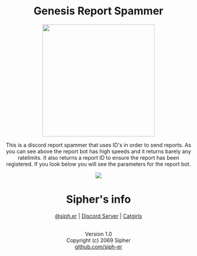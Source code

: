 <h1 align="center">Genesis Report Spammer</h1>
<p align="center"><img src="https://send.thigh.pics/raw/em06D18b9.gif" height=300></p>
<p align="center">
	<h7>This is a discord report spammer that uses ID's in order to send reports. As you can see above the report bot has high speeds and it returns barely any ratelimits. It also returns a report ID to ensure the report has been registered. If you look below you will see the parameters for the report bot.</h7>
</p>
<p align="center"><img src="https://send.thigh.pics/raw/emeFd2D1D.png"></p>
<h1 align="center">Sipher's info</h1>
<p align="center">
<a href="https://instagram.com/siph.er">@siph.er</a>
 | <a href="https://discord.gg/dior">Discord Server</a>
 | <a href="https://catgirls.wtf">Catgirls</a>
</p>
<div id="copyright">
	<p align="center"><a><br>Version 1.0</br>Copyright (c) 2069 Sipher</a><a href="siph-er" target="_blank"><br>github.com/siph-er</br></a></p>
</div>
